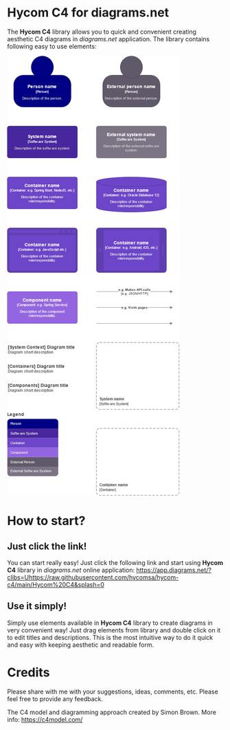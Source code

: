 # Hycom C4 for diagrams.net
The **Hycom C4** library allows you to quick and convenient creating aesthetic C4 diagrams in *diagrams.net* application.
The library contains following easy to use elements:

![hycom-c4](/Hycom-C4.png)

# How to start?
## Just click the link!
You can start really easy! Just click the following link and start using **Hycom C4** library in *diagrams.net* online application: https://app.diagrams.net/?clibs=Uhttps://raw.githubusercontent.com/hycomsa/hycom-c4/main/Hycom%20C4&splash=0

## Use it simply!
Simply use elements available in **Hycom C4** library to create diagrams in very convenient way! Just drag elements from library and double click on it to edit titles and descriptions. This is the most intuitive way to do it quick and easy with keeping aesthetic and readable form.


# Credits
Please share with me with your suggestions, ideas, comments, etc. Please feel free to provide any feedback.

The C4 model and diagramming approach created by Simon Brown. More info: https://c4model.com/
